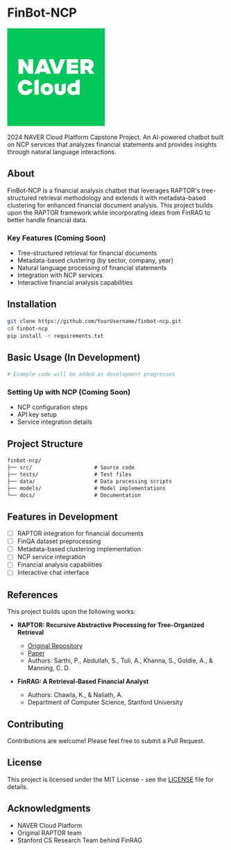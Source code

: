 # FinBot-NCP

<picture>
  <source media="(prefers-color-scheme: dark)" srcset="./img/naver_cloud.png">
  <img alt="NC Logo" src="./img/naver_cloud.png">
</picture>

2024 NAVER Cloud Platform Capstone Project. An AI-powered chatbot built on NCP services that analyzes financial statements and provides insights through natural language interactions.

## About

FinBot-NCP is a financial analysis chatbot that leverages RAPTOR's tree-structured retrieval methodology and extends it with metadata-based clustering for enhanced financial document analysis. This project builds upon the RAPTOR framework while incorporating ideas from FinRAG to better handle financial data.

### Key Features (Coming Soon)
- Tree-structured retrieval for financial documents
- Metadata-based clustering (by sector, company, year)
- Natural language processing of financial statements
- Integration with NCP services
- Interactive financial analysis capabilities

## Installation

```bash
git clone https://github.com/YourUsername/finbot-ncp.git
cd finbot-ncp
pip install -r requirements.txt
```

## Basic Usage (In Development)

```python
# Example code will be added as development progresses
```

### Setting Up with NCP (Coming Soon)
- NCP configuration steps
- API key setup
- Service integration details

## Project Structure
```
finbot-ncp/
├── src/                    # Source code
├── tests/                  # Test files
├── data/                   # Data processing scripts
├── models/                 # Model implementations
└── docs/                   # Documentation
```

## Features in Development
- [ ] RAPTOR integration for financial documents
- [ ] FinQA dataset preprocessing
- [ ] Metadata-based clustering implementation
- [ ] NCP service integration
- [ ] Financial analysis capabilities
- [ ] Interactive chat interface

## References
This project builds upon the following works:
- **RAPTOR: Recursive Abstractive Processing for Tree-Organized Retrieval**
  - [Original Repository](https://github.com/parthsarthi03/raptor)
  - [Paper](https://arxiv.org/abs/2401.18059)
  - Authors: Sarthi, P., Abdullah, S., Tuli, A., Khanna, S., Goldie, A., & Manning, C. D.

- **FinRAG: A Retrieval-Based Financial Analyst**
  - Authors: Chawla, K., & Naliath, A.
  - Department of Computer Science, Stanford University

## Contributing
Contributions are welcome! Please feel free to submit a Pull Request.

## License
This project is licensed under the MIT License - see the [LICENSE](LICENSE) file for details.

## Acknowledgments
- NAVER Cloud Platform
- Original RAPTOR team
- Stanford CS Research Team behind FinRAG
